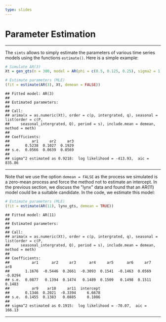 ```yaml
---
type: slides
---
```


# Parameter Estimation

---

The `simts` allows to simply estimate the parameters of various time series models using the functions `estimate()`. Here is a simple example:

```r
# Simulate AR(3)
Xt = gen_gts(n = 300, model = AR(phi = c(0.5, 0.125, 0.25), sigma2 = 1))

# Estimate parameters (MLE)
(fit = estimate(AR(3), Xt, demean = FALSE))
```

```out
## Fitted model: AR(3)
## 
## Estimated parameters:
## 
## Call:
## arima(x = as.numeric(Xt), order = c(p, intergrated, q), seasonal = list(order = c(P, 
##     seasonal_intergrated, Q), period = s), include.mean = demean, method = meth)
## 
## Coefficients:
##          ar1     ar2     ar3
##       0.5238  0.1027  0.1929
## s.e.  0.0566  0.0639  0.0569
## 
## sigma^2 estimated as 0.9218:  log likelihood = -413.93,  aic = 835.86

```


---

Note that we use the option `demean = FALSE` as the process we simulated is a zero-mean process and force the method not to estimate an intercept. In the previous section, we discuss the "lynx" data and found that an AR(11) model could be a suitable candidate. In the code, we estimate this model:

```r
# Estimate parameters (MLE)
(fit = estimate(AR(11), lynx_gts, demean = TRUE))
```

```out
## Fitted model: AR(11)
## 
## Estimated parameters:
## 
## Call:
## arima(x = as.numeric(Xt), order = c(p, intergrated, q), seasonal = list(order = c(P, 
##     seasonal_intergrated, Q), period = s), include.mean = demean, method = meth)
## 
## Coefficients:
##          ar1      ar2     ar3      ar4     ar5      ar6     ar7      ar8
##       1.1676  -0.5446  0.2661  -0.3093  0.1541  -0.1463  0.0569  -0.0294
## s.e.  0.0877   0.1394  0.1474   0.1489  0.1509   0.1498  0.1511   0.1483
##          ar9    ar10     ar11  intercept
##       0.1346  0.2021  -0.3394     6.6678
## s.e.  0.1455  0.1383   0.0885     0.1086
## 
## sigma^2 estimated as 0.1915:  log likelihood = -70.07,  aic = 166.13

```

---

